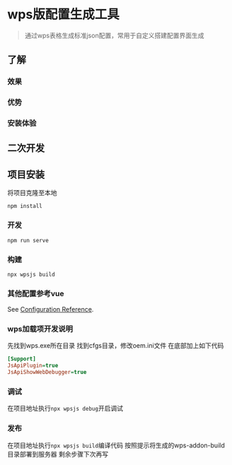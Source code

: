 # wps版配置生成工具
> 通过wps表格生成标准json配置，常用于自定义搭建配置界面生成

## 了解
### 效果

### 优势
### 安装体验

## 二次开发
## 项目安装
将项目克隆至本地
```
npm install
```
### 开发
```
npm run serve
```

### 构建
```
npx wpsjs build
```

### 其他配置参考vue
See [Configuration Reference](https://cli.vuejs.org/config/).

### wps加载项开发说明
先找到wps.exe所在目录
找到cfgs目录，修改oem.ini文件
在底部加上如下代码
```ini
[Support]
JsApiPlugin=true
JsApiShowWebDebugger=true
```

### 调试
在项目地址执行`npx wpsjs debug`开启调试

### 发布
在项目地址执行`npx wpsjs build`编译代码
按照提示将生成的wps-addon-build目录部署到服务器
剩余步骤下次再写
